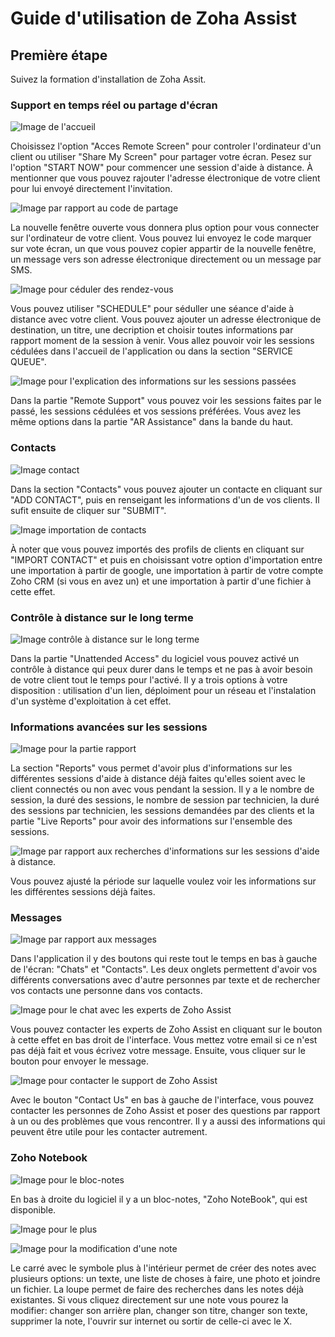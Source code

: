 <h1>Guide d'utilisation de Zoha Assist</h1>

<h2>Première étape</h3>

<p>Suivez la formation d'installation de Zoha Assit.</p>

<h3>Support en temps réel ou partage d'écran</h3>

![Image de l'accueil](/images/utilisation//home.PNG)

<p>Choisissez l'option "Acces Remote Screen" pour controler l'ordinateur d'un client ou utiliser "Share My Screen" pour partager votre écran. Pesez sur l'option "START NOW" pour commencer une session d'aide à distance. À mentionner que vous pouvez rajouter l'adresse électronique de votre client pour lui envoyé directement l'invitation.
</p>

![Image par rapport au code de partage](/images/utilisation//code_acces.PNG)

<p>La nouvelle fenêtre ouverte vous donnera plus option pour vous connecter sur l'ordinateur de votre client.
Vous pouvez lui envoyez le code marquer sur vote écran, un que vous pouvez copier appartir de la nouvelle fenêtre,
un message vers son adresse électronique directement ou un message par SMS.
</p>

![Image pour céduler des rendez-vous](/images/utilisation/ceduler.PNG)

<p>Vous pouvez utiliser "SCHEDULE" pour séduller une séance d'aide à distance avec votre client.
Vous pouvez ajouter un adresse électronique de destination, un titre, une decription et choisir toutes informations par rapport moment de la session à venir. Vous allez pouvoir voir les sessions cédulées dans l'accueil de l'application ou dans la section "SERVICE QUEUE".
</p>

![Image pour l'explication des informations sur les sessions passées](/images/utilisation/info_session.png)

<p>Dans la partie "Remote Support" vous pouvez voir les sessions faites par le passé, les sessions cédulées et vos sessions préférées.
Vous avez les même options dans la partie "AR Assistance" dans la bande du haut.</p>

<h3>Contacts</h3>

![Image contact](/images/utilisation/add.PNG)

<p>Dans la section "Contacts" vous pouvez ajouter un contacte en cliquant sur "ADD CONTACT", puis en renseigant les informations d'un de vos clients. Il sufit ensuite de cliquer sur "SUBMIT". 
</p>

![Image importation de contacts](/images/utilisation/import.PNG)

<p>À noter que vous pouvez importés des profils de clients en cliquant sur "IMPORT CONTACT" et puis en choisissant votre option d'importation entre une importation à partir de google, une importation à partir de votre compte Zoho CRM (si vous en avez un) et une importation à partir d'une fichier à cette effet.
</p>

<h3>Contrôle à distance sur le long terme</h3>

![Image contrôle à distance sur le long terme](/images/utilisation/distance.PNG)

<p>Dans la partie "Unattended Access" du logiciel vous pouvez activé un contrôle à distance qui peux durer dans le temps et ne pas à avoir besoin de votre client tout le temps pour l'activé. Il y a trois options à votre disposition : utilisation d'un lien, déploiment pour un réseau et l'instalation d'un système d'exploitation à cet effet.
</p>

<h3>Informations avancées sur les sessions</h3>

![Image pour la partie rapport](/images/utilisation/report_red.png)

<p>La section "Reports" vous permet d'avoir plus d'informations sur les différentes sessions d'aide à distance déjà faites qu'elles soient avec le client connectés ou non avec vous pendant la session. Il y a le nombre de session, la duré des sessions, le nombre de session par technicien, la duré des sessions par technicien, les sessions demandées par des clients et la partie "Live Reports" pour avoir des informations sur l'ensemble des sessions. 
</p>

![Image par rapport aux recherches d'informations sur les sessions d'aide à distance.](/images/utilisation/recherche.png)

<p>
Vous pouvez ajusté la période sur laquelle voulez voir les informations sur les différentes sessions déjà faites.</p>

<h3>Messages</h3>

![Image par rapport aux messages](images/utilisation/chat.PNG)

<p>Dans l'application il y des boutons qui reste tout le temps en bas à gauche de l'écran: "Chats" et "Contacts". Les deux onglets permettent d'avoir vos différents conversations avec d'autre personnes par texte et de rechercher vos contacts une personne dans vos contacts.
</p>

![Image pour le chat avec les experts de Zoho Assist](/images/utilisation/chatexpert.png)

<p>Vous pouvez contacter les experts de Zoho Assist en cliquant sur le bouton à cette effet en bas droit de l'interface. Vous mettez votre email si ce n'est pas déjà fait et vous écrivez votre message. Ensuite, vous cliquer sur le bouton pour envoyer le message.
</p>

![Image pour contacter le support de Zoho Assist](/images/utilisation/contactus.png)

<p>Avec le bouton "Contact Us" en bas à gauche de l'interface, vous pouvez contacter les personnes de Zoho Assist et poser des questions par rapport à un ou des problèmes que vous rencontrer. Il y a aussi des informations qui peuvent être utile pour les contacter autrement.</p>

<h3>Zoho Notebook</h3>

![Image pour le bloc-notes](/images/utilisation/notebook.png)

<p>En bas à droite du logiciel il y a un bloc-notes, "Zoho NoteBook", qui est disponible. </p>

![Image pour le plus](/images/utilisation/noteookplus.png)

![Image pour la modification d'une note](/images/utilisation/notebookclic.png)

<p>Le carré avec le symbole plus à l'intérieur permet de créer des notes avec plusieurs options: un texte, une liste de choses à faire, une photo et joindre un fichier. La loupe permet de faire des recherches dans les notes déjà existantes. Si vous cliquez directement sur une note vous pourez la modifier: changer son arrière plan, changer son titre, changer son texte, supprimer la note, l'ouvrir sur internet ou sortir de celle-ci avec le X.
</p>

